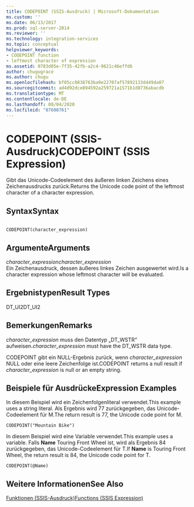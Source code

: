 ```yaml
---
title: CODEPOINT (SSIS-Ausdruck) | Microsoft-Dokumentation
ms.custom: ''
ms.date: 06/13/2017
ms.prod: sql-server-2014
ms.reviewer: ''
ms.technology: integration-services
ms.topic: conceptual
helpviewer_keywords:
- CODEPOINT function
- leftmost character of expression
ms.assetid: 0783d05e-7f35-42fb-a2c4-9621c46effd6
author: chugugrace
ms.author: chugu
ms.openlocfilehash: bf05cc0838763ba9e22707af57892133d449da07
ms.sourcegitcommit: ad4d92dce894592a259721a1571b1d8736abacdb
ms.translationtype: MT
ms.contentlocale: de-DE
ms.lasthandoff: 08/04/2020
ms.locfileid: "87608761"
---
```

# <a name="codepoint-ssis-expression"></a><span data-ttu-id="28217-102">CODEPOINT (SSIS-Ausdruck)</span><span class="sxs-lookup"><span data-stu-id="28217-102">CODEPOINT (SSIS Expression)</span></span>
  <span data-ttu-id="28217-103">Gibt das Unicode-Codeelement des äußeren linken Zeichens eines Zeichenausdrucks zurück.</span><span class="sxs-lookup"><span data-stu-id="28217-103">Returns the Unicode code point of the leftmost character of a character expression.</span></span>  
  
## <a name="syntax"></a><span data-ttu-id="28217-104">Syntax</span><span class="sxs-lookup"><span data-stu-id="28217-104">Syntax</span></span>  
  
```  
  
CODEPOINT(character_expression)  
```  
  
## <a name="arguments"></a><span data-ttu-id="28217-105">Argumente</span><span class="sxs-lookup"><span data-stu-id="28217-105">Arguments</span></span>  
 <span data-ttu-id="28217-106">*character_expression*</span><span class="sxs-lookup"><span data-stu-id="28217-106">*character_expression*</span></span>  
 <span data-ttu-id="28217-107">Ein Zeichenausdruck, dessen äußeres linkes Zeichen ausgewertet wird.</span><span class="sxs-lookup"><span data-stu-id="28217-107">Is a character expression whose leftmost character will be evaluated.</span></span>  
  
## <a name="result-types"></a><span data-ttu-id="28217-108">Ergebnistypen</span><span class="sxs-lookup"><span data-stu-id="28217-108">Result Types</span></span>  
 <span data-ttu-id="28217-109">DT_UI2</span><span class="sxs-lookup"><span data-stu-id="28217-109">DT_UI2</span></span>  
  
## <a name="remarks"></a><span data-ttu-id="28217-110">Bemerkungen</span><span class="sxs-lookup"><span data-stu-id="28217-110">Remarks</span></span>  
 <span data-ttu-id="28217-111">*character_expression* muss den Datentyp „DT_WSTR“ aufweisen.</span><span class="sxs-lookup"><span data-stu-id="28217-111">*character_expression* must have the DT_WSTR data type.</span></span>  
  
 <span data-ttu-id="28217-112">CODEPOINT gibt ein NULL-Ergebnis zurück, wenn *character_expression* NULL oder eine leere Zeichenfolge ist.</span><span class="sxs-lookup"><span data-stu-id="28217-112">CODEPOINT returns a null result if *character_expression* is null or an empty string.</span></span>  
  
## <a name="expression-examples"></a><span data-ttu-id="28217-113">Beispiele für Ausdrücke</span><span class="sxs-lookup"><span data-stu-id="28217-113">Expression Examples</span></span>  
 <span data-ttu-id="28217-114">In diesem Beispiel wird ein Zeichenfolgenliteral verwendet.</span><span class="sxs-lookup"><span data-stu-id="28217-114">This example uses a string literal.</span></span> <span data-ttu-id="28217-115">Als Ergebnis wird 77 zurückgegeben, das Unicode-Codeelement für M.</span><span class="sxs-lookup"><span data-stu-id="28217-115">The return result is 77, the Unicode code point for M.</span></span>  
  
```  
CODEPOINT("Mountain Bike")  
```  
  
 <span data-ttu-id="28217-116">In diesem Beispiel wird eine Variable verwendet.</span><span class="sxs-lookup"><span data-stu-id="28217-116">This example uses a variable.</span></span> <span data-ttu-id="28217-117">Falls **Name** Touring Front Wheel ist, wird als Ergebnis 84 zurückgegeben, das Unicode-Codeelement für T.</span><span class="sxs-lookup"><span data-stu-id="28217-117">If **Name** is Touring Front Wheel, the return result is 84, the Unicode code point for T.</span></span>  
  
```  
CODEPOINT(@Name)  
```  
  
## <a name="see-also"></a><span data-ttu-id="28217-118">Weitere Informationen</span><span class="sxs-lookup"><span data-stu-id="28217-118">See Also</span></span>  
 [<span data-ttu-id="28217-119">Funktionen &#40;SSIS-Ausdruck&#41;</span><span class="sxs-lookup"><span data-stu-id="28217-119">Functions &#40;SSIS Expression&#41;</span></span>](functions-ssis-expression.md)  
  
  
